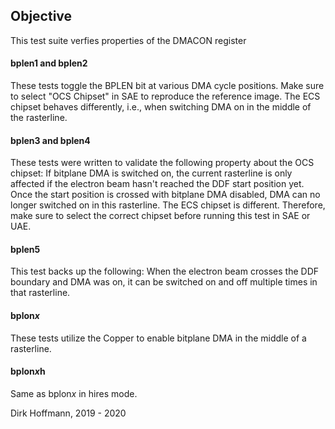 ## Objective

This test suite verfies properties of the DMACON register

#### bplen1 and bplen2

These tests toggle the BPLEN bit at various DMA cycle positions.
Make sure to select "OCS Chipset" in SAE to reproduce the reference image. The ECS chipset behaves differently, i.e., when switching DMA on in the middle of the rasterline. 

#### bplen3 and bplen4

These tests were written to validate the following property about the OCS chipset: If bitplane DMA is switched on, the current rasterline is only affected if the electron beam hasn't reached the DDF start position yet. Once the start position is crossed with bitplane DMA disabled, DMA can no longer switched on in this rasterline. The ECS chipset is different. Therefore, make sure to select the correct chipset before running this test in SAE or UAE. 

#### bplen5

This test backs up the following: When the electron beam crosses the DDF boundary and DMA was on, it can be switched on and off multiple times in that rasterline. 

#### bplon*x*

These tests utilize the Copper to enable bitplane DMA in the middle of a rasterline.

#### bplon*x*h

Same as bplon*x* in hires mode. 


Dirk Hoffmann, 2019 - 2020
